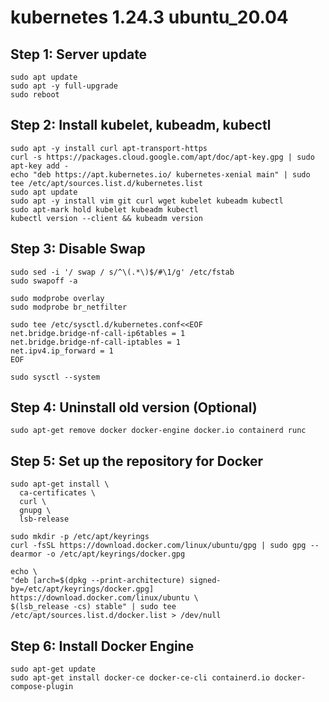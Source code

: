 # kubernetes 1.24.3 ubuntu_20.04

## Step 1: Server update
    sudo apt update
    sudo apt -y full-upgrade
    sudo reboot

## Step 2: Install kubelet, kubeadm, kubectl

    sudo apt -y install curl apt-transport-https
    curl -s https://packages.cloud.google.com/apt/doc/apt-key.gpg | sudo apt-key add -
    echo "deb https://apt.kubernetes.io/ kubernetes-xenial main" | sudo tee /etc/apt/sources.list.d/kubernetes.list
    sudo apt update
    sudo apt -y install vim git curl wget kubelet kubeadm kubectl
    sudo apt-mark hold kubelet kubeadm kubectl
    kubectl version --client && kubeadm version
  
## Step 3: Disable Swap
    sudo sed -i '/ swap / s/^\(.*\)$/#\1/g' /etc/fstab
    sudo swapoff -a
  
    sudo modprobe overlay
    sudo modprobe br_netfilter
  
    sudo tee /etc/sysctl.d/kubernetes.conf<<EOF
    net.bridge.bridge-nf-call-ip6tables = 1
    net.bridge.bridge-nf-call-iptables = 1
    net.ipv4.ip_forward = 1
    EOF
  
    sudo sysctl --system
  
## Step 4: Uninstall old version (Optional)
    sudo apt-get remove docker docker-engine docker.io containerd runc
  
  
## Step 5: Set up the repository for Docker
    sudo apt-get install \
      ca-certificates \
      curl \
      gnupg \
      lsb-release
    
    sudo mkdir -p /etc/apt/keyrings
    curl -fsSL https://download.docker.com/linux/ubuntu/gpg | sudo gpg --dearmor -o /etc/apt/keyrings/docker.gpg
  
    echo \
    "deb [arch=$(dpkg --print-architecture) signed-by=/etc/apt/keyrings/docker.gpg] https://download.docker.com/linux/ubuntu \
    $(lsb_release -cs) stable" | sudo tee /etc/apt/sources.list.d/docker.list > /dev/null
  
## Step 6: Install Docker Engine
    sudo apt-get update
    sudo apt-get install docker-ce docker-ce-cli containerd.io docker-compose-plugin
